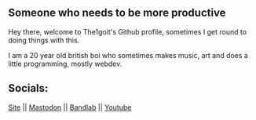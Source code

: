 ## Someone who needs to be more productive
Hey there, welcome to The1goit's Github profile, sometimes I get round to doing things with this.

I am a 20 year old british boi who sometimes makes music, art and does a little programming, mostly webdev. 
## Socials:
[Site](https://the1goit.net) ||
[Mastodon](https://ravenation.club/@the1goit) ||
[Bandlab](https://www.bandlab.com/the1goit_official) || 
[Youtube](https://www.youtube.com/@the1goit)
<!---
The1goit-Dev/The1goit-Dev is a ✨ special ✨ repository because its `README.md` (this file) appears on your GitHub profile.
You can click the Preview link to take a look at your changes.
--->
